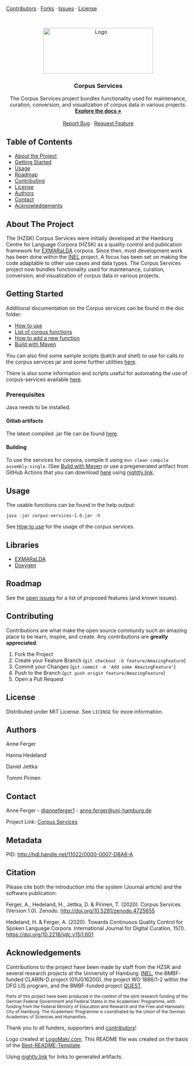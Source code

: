 <!-- PROJECT SHIELDS -->
<!--
*** I'm using markdown "reference style" links for readability.
*** Reference links are enclosed in brackets [ ] instead of parentheses ( ).
*** See the bottom of this document for the declaration of the reference variables
*** for contributors-url, forks-url, etc. This is an optional, concise syntax you may use.
*** https://www.markdownguide.org/basic-syntax/#reference-style-links
-->
[Contributors][contributors-url]
·
[Forks][forks-url]
·
[Issues][issues-url]
·
[License][license-url]

<!-- PROJECT LOGO -->
<br />
<p align="center">
  <a href="https://gitlab.rrz.uni-hamburg.de/corpus-services/corpus-services/-/raw/develop/images/logo.png">
    <img src="https://gitlab.rrz.uni-hamburg.de/corpus-services/corpus-services/-/raw/develop/images/logo.png" alt="Logo" width="300" height="125">
  </a>

  <h3 align="center">Corpus Services</h3>

  <p align="center">
    The Corpus Services project bundles functionality used for maintenance, curation, conversion, and visualization of corpus data in various projects. 
    <br />
    <a href="https://gitlab.rrz.uni-hamburg.de/corpus-services/corpus-services/-/tree/develop/doc"><strong>Explore the docs »</strong></a>
    <br />
    <br />
    <a href="https://gitlab.rrz.uni-hamburg.de/corpus-services/corpus-services/-/issues">Report Bug</a>
    ·
    <a href="https://gitlab.rrz.uni-hamburg.de/corpus-services/corpus-services/-/issues">Request Feature</a>
  </p>
</p>



<!-- TABLE OF CONTENTS -->
## Table of Contents

* [About the Project](#about-the-project)
* [Getting Started](#getting-started)
* [Usage](#usage)
* [Roadmap](#roadmap)
* [Contributing](#contributing)
* [License](#license)
* [Authors](#authors)
* [Contact](#contact)
* [Acknowledgements](#acknowledgements)



<!-- ABOUT THE PROJECT -->
## About The Project

The (HZSK) Corpus Services were initially developed at the Hamburg Centre for Language Corpora (HZSK) as a quality control and publication framework for [EXMARaLDA](https://exmaralda.org/en/) corpora. Since then, most development work has been done within the [INEL](https://inel.corpora.uni-hamburg.de) project. A focus has been set on making the code adaptable to other use cases and data types.
The Corpus Services project now bundles functionality used for maintenance, curation, conversion, and visualization of corpus data in various projects. 

<!-- GETTING STARTED -->
## Getting Started

Additional documentation on the Corpus services can be found in the doc folder:

* [How to use](https://gitlab.rrz.uni-hamburg.de/corpus-services/corpus-services/-/tree/develop/doc/How_to_use.md)
* [List of corpus functions](https://gitlab.rrz.uni-hamburg.de/corpus-services/corpus-services/-/tree/develop/doc/List_of_corpus_functions.md)
* [How to add a new function](https://gitlab.rrz.uni-hamburg.de/corpus-services/corpus-services/-/tree/develop/doc/How-to_add_a_new_function.md)
* [Build with Maven](https://gitlab.rrz.uni-hamburg.de/corpus-services/corpus-services/-/tree/develop/doc/Build_with_Maven.md)

You can also find some sample scripts (batch and shell) to use for calls to the corpus services jar and some further utilities [here](https://gitlab.rrz.uni-hamburg.de/corpus-services/corpus-services/-/tree/develop/utilities).

There is also some information and scripts useful for automating the use of corpus-services available [here](https://gitlab.rrz.uni-hamburg.de/corpus-services/corpus-services/-/tree/develop/cubo).

### Prerequisites

Java needs to be installed. 

#### Gitlab artifacts

The latest compiled .jar file can be found [here](https://nightly.link/digitalhumanists/corpus-services/workflows/maven/develop/artifact.zip).

#### Building

To use the services for corpora, compile it using `mvn clean compile assembly:single`.
(See [Build with Maven](https://gitlab.rrz.uni-hamburg.de/corpus-services/corpus-services/-/tree/develop/doc/Build_with_Maven.md)
or use a pregenerated artifact from GitHub Actions that you can download [here](https://nightly.link/digitalhumanists/corpus-services/workflows/maven/develop/artifact.zip) using [nightly.link](https://nightly.link/). 

<!-- USAGE EXAMPLES -->
## Usage

The usable functions can be found in the help output:

`java -jar corpus-services-1.0.jar -h`

See [How to use](https://gitlab.rrz.uni-hamburg.de/corpus-services/corpus-services/-/tree/develop/doc/How_to_use.md) for the usage of the corpus services.
 
<!-- LIBRARIES -->
## Libraries

* [EXMARaLDA](https://github.com/Exmaralda-Org/exmaralda)
* [Doxygen](https://www.doxygen.nl)

<!-- ROADMAP -->
## Roadmap

See the [open issues](https://gitlab.rrz.uni-hamburg.de/corpus-services/corpus-services/-/issues) for a list of proposed features (and known issues).


<!-- CONTRIBUTING -->
## Contributing

Contributions are what make the open source community such an amazing place to be learn, inspire, and create. Any contributions are **greatly appreciated**.

1. Fork the Project
2. Create your Feature Branch (`git checkout -b feature/AmazingFeature`)
3. Commit your Changes (`git commit -m 'Add some AmazingFeature'`)
4. Push to the Branch (`git push origin feature/AmazingFeature`)
5. Open a Pull Request



<!-- LICENSE -->
## License

Distributed under MIT License. See `LICENSE` for more information.


<!-- AUTHORS -->
## Authors

Anne Ferger

Hanna Hedeland

Daniel Jettka

Tommi Pirinen

<!-- CONTACT -->
## Contact

Anne Ferger - [@anneferger1](https://twitter.com/anneferger1) - anne.ferger@uni-hamburg.de

Project Link: [Corpus Services](https://gitlab.rrz.uni-hamburg.de/corpus-services/corpus-services)


## Metadata

PID: http://hdl.handle.net/11022/0000-0007-D8A6-A

## Citation

Please cite both the introduction into the system (Journal article) and the software publication:

Ferger, A., Hedeland, H., Jettka, D. & Pirinen, T. (2020). Corpus Services (Version 1.0). Zenodo. http://doi.org/10.5281/zenodo.4725655

Hedeland, H. & Ferger, A. (2020). Towards Continuous Quality Control for Spoken Language Corpora. International Journal for Digital Curation, 15(1). https://doi.org/10.2218/ijdc.v15i1.601 


[comment]: # (for more recent information please refer to ...)


<!-- ACKNOWLEDGEMENTS -->
## Acknowledgements

Contributions to the project have been made by staff from the HZSK and several research projects at the University of Hamburg: [INEL](https://inel.corpora.uni-hamburg.de), the BMBF-funded CLARIN-D project (01UG1620G), the project WO 1886/1-2 within the DFG LIS program, and the BMBF-funded project [QUEST](https://www.slm.uni-hamburg.de/ifuu/forschung/forschungsprojekte/quest.html).

<sub>Parts of this project have been produced in the context of the joint research funding of the German Federal Government and Federal States in the Academies’ Programme, with funding from the Federal Ministry of Education and Research and the Free and Hanseatic City of Hamburg. The Academies’ Programme is coordinated by the Union of the German Academies of Sciences and Humanities.</sub>

Thank you to all funders, supporters and [contributors][contributors-url]!

Logo created at [LogoMakr.com](https://logomakr.com/).
This README file was created on the basis of the [Best-README-Template](https://github.com/othneildrew/Best-README-Template/blob/master/README.md).

Using [nightly.link](https://nightly.link/) for links to generated artifacts.

<!-- MARKDOWN LINKS & IMAGES -->
<!-- https://www.markdownguide.org/basic-syntax/#reference-style-links -->
[contributors-shield]: https://img.shields.io/github/contributors/othneildrew/Best-README-Template.svg?style=flat-square
[contributors-url]: https://gitlab.rrz.uni-hamburg.de/corpus-services/corpus-services/-/graphs/develop
[forks-url]: https://gitlab.rrz.uni-hamburg.de/corpus-services/corpus-services/-/forks
[issues-url]: https://gitlab.rrz.uni-hamburg.de/corpus-services/corpus-services/-/issues
[license-url]: https://gitlab.rrz.uni-hamburg.de/corpus-services/corpus-services/-/blob/develop/LICENSE

